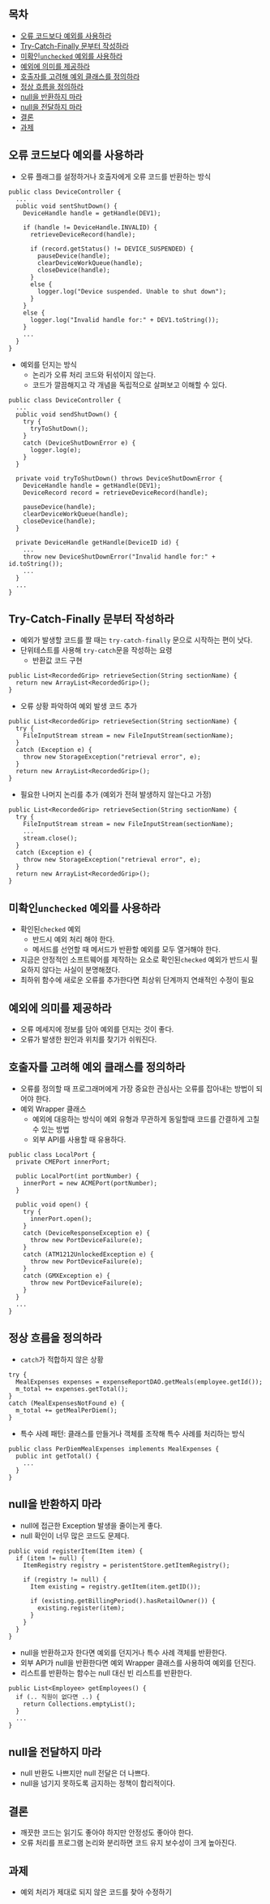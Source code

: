 ## 목차 ##
- [오류 코드보다 예외를 사용하라](#1)
- [Try-Catch-Finally 문부터 작성하라](#2)
- [미확인`unchecked` 예외를 사용하라](#3)
- [예외에 의미를 제공하라](#4)
- [호출자를 고려해 예외 클래스를 정의하라](#5)
- [정상 흐름을 정의하라](#6)
- [null을 반환하지 마라](#7)
- [null을 전달하지 마라](#8)
- [결론](#9)
- [과제](#10)

<a name="1"></a>
## 오류 코드보다 예외를 사용하라 ##
- 오류 플래그를 설정하거나 호출자에게 오류 코드를 반환하는 방식
```
public class DeviceController {
  ...
  public void sentShutDown() {
    DeviceHandle handle = getHandle(DEV1);
    
    if (handle != DeviceHandle.INVALID) {
      retrieveDeviceRecord(handle);
      
      if (record.getStatus() != DEVICE_SUSPENDED) {
        pauseDevice(handle);
        clearDeviceWorkQueue(handle);
        closeDevice(handle);
      }
      else {
        logger.log("Device suspended. Unable to shut down");
      }
    }
    else {
      logger.log("Invalid handle for:" + DEV1.toString());
    }
    ...
  }
}
```
- 예외를 던지는 방식
  - 논리가 오류 처리 코드와 뒤섞이지 않는다.
  - 코드가 깔끔해지고 각 개념을 독립적으로 살펴보고 이해할 수 있다.
```
public class DeviceController {
  ...
  public void sendShutDown() {
    try {
      tryToShutDown();
    }
    catch (DeviceShutDownError e) {
      logger.log(e);
    }
  }
  
  private void tryToShutDown() throws DeviceShutDownError {
    DeviceHandle handle = getHandle(DEV1);
    DeviceRecord record = retrieveDeviceRecord(handle);
    
    pauseDevice(handle);
    clearDeviceWorkQueue(handle);
    closeDevice(handle);
  }
  
  private DeviceHandle getHandle(DeviceID id) {
    ...
    throw new DeviceShutDownError("Invalid handle for:" + id.toString());
    ...
  }
  ...
}
```

<a name="2"></a>
## Try-Catch-Finally 문부터 작성하라 ##
- 예외가 발생할 코드를 짤 때는 `try-catch-finally` 문으로 시작하는 편이 낫다.
- 단위테스트를 사용해 `try-catch`문을 작성하는 요령
  - 반환값 코드 구현
```
public List<RecordedGrip> retrieveSection(String sectionName) {
  return new ArrayList<RecordedGrip>();
}
```
  - 오류 상황 파악하여 예외 발생 코드 추가
```
public List<RecordedGrip> retrieveSection(String sectionName) {
  try {
    FileInputStream stream = new FileInputStream(sectionName);
  }
  catch (Exception e) {
    throw new StorageException("retrieval error", e);
  }
  return new ArrayList<RecordedGrip>();
}
```
  - 필요한 나머지 논리를 추가 (예외가 전혀 발생하지 않는다고 가정)
```
public List<RecordedGrip> retrieveSection(String sectionName) {
  try {
    FileInputStream stream = new FileInputStream(sectionName);
    ...
    stream.close();
  }
  catch (Exception e) {
    throw new StorageException("retrieval error", e);
  }
  return new ArrayList<RecordedGrip>();
}
```

<a name="3"></a>
## 미확인`unchecked` 예외를 사용하라 ##
- 확인된`checked` 예외
  - 반드시 예외 처리 해야 한다.
  - 메서드를 선언할 때 메서드가 반환할 예외를 모두 열거해야 한다.
- 지금은 안정적인 소프트웨어를 제작하는 요소로 확인된`checked` 예외가 반드시 필요하지 않다는 사실이 분명해졌다.
- 최하위 함수에 새로운 오류를 추가한다면 최상위 단계까지 연쇄적인 수정이 필요

<a name="4"></a>
## 예외에 의미를 제공하라 ##
- 오류 메세지에 정보를 담아 예외를 던지는 것이 좋다.
- 오류가 발생한 원인과 위치를 찾기가 쉬워진다.

<a name="5"></a>
## 호출자를 고려해 예외 클래스를 정의하라 ##
- 오류를 정의할 때 프로그래머에게 가장 중요한 관심사는 오류를 잡아내는 방법이 되어야 한다.
- 예외 Wrapper 클래스
  - 예외에 대응하는 방식이 예외 유형과 무관하게 동일할때 코드를 간결하게 고칠 수 있는 방법
  - 외부 API를 사용할 때 유용하다.
```
public class LocalPort {
  private CMEPort innerPort;
  
  public LocalPort(int portNumber) {
    innerPort = new ACMEPort(portNumber);
  }
  
  public void open() {
    try {
      innerPort.open();
    }
    catch (DeviceResponseException e) {
      throw new PortDeviceFailure(e);
    }
    catch (ATM1212UnlockedException e) {
      throw new PortDeviceFailure(e);
    }
    catch (GMXException e) {
      throw new PortDeviceFailure(e);
    }
  }
  ...
}
```

<a name="6"></a>
## 정상 흐름을 정의하라 ##
- `catch`가 적합하지 않은 상황
```
try {
  MealExpenses expenses = expenseReportDAO.getMeals(employee.getId());
  m_total += expenses.getTotal();
}
catch (MealExpensesNotFound e) {
  m_total += getMealPerDiem();
}
```
- 특수 사례 패턴: 클래스를 만들거나 객체를 조작해 특수 사례를 처리하는 방식
```
public class PerDiemMealExpenses implements MealExpenses {
  public int getTotal() {
    ...
  }
}
```
<a name="7"></a>
## null을 반환하지 마라 ##
- null에 접근한 Exception 발생을 줄이는게 좋다.
- null 확인이 너무 많은 코드도 문제다.
```
public void registerItem(Item item) {
  if (item != null) {
    ItemRegistry registry = peristentStore.getItemRegistry();
    
    if (registry != null) {
      Item existing = registry.getItem(item.getID());
      
      if (existing.getBillingPeriod().hasRetailOwner()) {
        existing.register(item);
      }
    }
  }
}
```
- null을 반환하고자 한다면 예외를 던지거나 특수 사례 객체를 반환한다.
- 외부 API가 null을 반환한다면 예외 Wrapper 클래스를 사용하여 예외를 던진다.
- 리스트를 반환하는 함수는 null 대신 빈 리스트를 반환한다.
```
public List<Employee> getEmployees() {
  if (.. 직원이 없다면 ..) {
    return Collections.emptyList();
  }
  ...
}
```

<a name="8"></a>
## null을 전달하지 마라 ##
- null 반환도 나쁘지만 null 전달은 더 나쁘다.
- null을 넘기지 못하도록 금지하는 정책이 합리적이다.

<a name="9"></a>
## 결론 ##
- 깨끗한 코드는 읽기도 좋아야 하지만 안정성도 좋아야 한다.
- 오류 처리를 프로그램 논리와 분리하면 코드 유지 보수성이 크게 높아진다.

<a name="10"></a>
## 과제 ##
- 예외 처리가 제대로 되지 않은 코드를 찾아 수정하기
